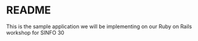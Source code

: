 # README

This is the sample application we will be implementing on our Ruby on Rails workshop for SINFO 30
